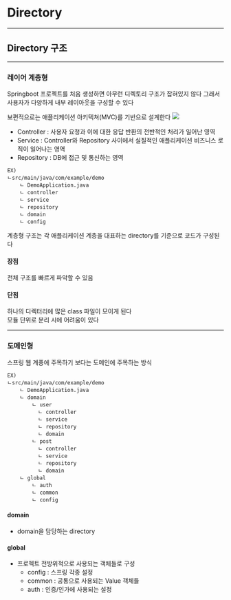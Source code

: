 # Directory
---
## Directory 구조
---
### 레이어 계층형
Springboot 프로젝트를 처음 생성하면 아무런 디렉토리 구조가 잡혀있지 않다
그래서 사용자가 다양하게 내부 레이아웃을 구성할 수 있다

보편적으로는 애플리케이션 아키텍쳐(MVC)를 기반으로 설계한다
![](https://velog.velcdn.com/images/jmjmjmz732002/post/de4448ee-583c-4c42-9bfe-a107281f8bbe/image.png)
- Controller : 사용자 요청과 이에 대한 응답 반환의 전반적인 처리가 일어난 영역
- Service : Controller와 Repository 사이에서 실질적인 애플리케이션 비즈니스 로직이 일어나는 영역
- Repository : DB에 접근 및 통신하는 영역

```
EX)
ㄴsrc/main/java/com/example/demo
	ㄴ DemoApplication.java
    ㄴ controller
    ㄴ service
    ㄴ repository
    ㄴ domain
    ㄴ config
```

계층형 구조는 각 애플리케이션 계층을 대표하는 directory를 기준으로 코드가 구성된다

#### 장점
전체 구조를 빠르게 파악할 수 있음

#### 단점
하나의 디렉터리에 많은 class 파일이 모이게 된다    
모듈 단위로 분리 시에 어려움이 있다

---
### 도메인형
스프링 웹 계픙에 주목하기 보다는 도메인에 주목하는 방식
```
EX)
ㄴsrc/main/java/com/example/demo
	ㄴ DemoApplication.java
    ㄴ domain
    	ㄴ user
          ㄴ controller
          ㄴ service
          ㄴ repository
          ㄴ domain
        ㄴ post
          ㄴ controller
          ㄴ service
          ㄴ repository
          ㄴ domain
    ㄴ global
    	ㄴ auth
        ㄴ common
        ㄴ config
```

#### domain
- domain을 담당하는 directory

#### global
- 프로젝트 전방위적으로 사용되는 객체들로 구성
    - config : 스프링 각종 설정
    - common : 공통으로 사용되는 Value 객체들
    - auth : 인증/인가에 사용되는 설정